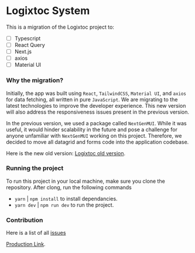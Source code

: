 # Logixtoc System

This is a migration of the Logixtoc project to:
- [ ] Typescript
- [ ] React Query
- [ ] Next.js
- [ ] axios
- [ ] Material UI

### Why the migration?
Initially, the app was built using `React`, `TailwindCSS`, `Material UI`, and `axios` for data fetching, all written in pure `JavaScript`. We are migrating to the latest technologies to improve the developer experience. This new version will also address the responsiveness issues present in the previous version.

In the previous version, we used a package called `NextGenMUI`. While it was useful, it would hinder scalability in the future and pose a challenge for anyone unfamiliar with `NextGenMUI` working on this project. Therefore, we decided to move all datagrid and forms code into the application codebase.

Here is the new old version: [Logixtoc old version](https://github.com/amoskyalo/Logixtoc-Web).

### Running the project
To run this project in your local machine, make sure you clone the repository.
After clong, run the following commands
- `yarn` | `npm install` to install dependancies.
- `yarn dev` | `npm run dev` to run the project.

### Contribution
Here is a list of all [issues](https://github.com/amoskyalo/logixtoc/issues)

[Production Link](https://logixtoc.africa/).
